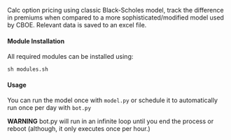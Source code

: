 Calc option pricing using classic Black-Scholes model, track the difference in premiums when compared to a more sophisticated/modified model used by
CBOE. Relevant data is saved to an excel file.

#### Module Installation
All required modules can be installed using:
```
sh modules.sh
```

#### Usage
You can run the model once with `model.py` or schedule it to automatically run once per day with `bot.py`

**__WARNING__** bot.py will run in an infinite loop until you end the process or reboot (although, it only executes once per hour.) 

